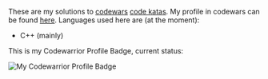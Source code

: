 These are my solutions to [codewars](http://codewars.com) [code katas](https://en.wikipedia.org/wiki/Kata_(programming)). My profile in codewars can be found [here](https://www.codewars.com/users/KyryloSmyrnov). Languages used here are (at the moment):

* C++ (mainly)


This is my Codewarrior Profile Badge, current status: 

![My Codewarrior Profile Badge](https://www.codewars.com/users/KyryloSmyrnov/badges/large)
